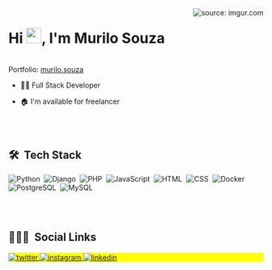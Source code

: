 <img align="right" margin-bottom="30" src="https://i.imgur.com/hcj8CqT.jpg" title="source: imgur.com" />
<h1 align="left">Hi <img src="https://raw.githubusercontent.com/kaueMarques/kaueMarques/master/hi.gif" width="30" height="30">, I'm Murilo Souza</h1>
<br>
Portfolio: <a href="https://murilosav.github.io/portfolio/">murilo.souza</a>

- 👨‍💻 Full Stack Developer

- 🏠 I'm available for freelancer

<br><br>

## 🛠 &nbsp;Tech Stack

![Python](https://img.shields.io/badge/-Python-05122A?style=flat&logo=python)&nbsp;
![Django](https://img.shields.io/badge/-Django-05122A?style=flat&logo=django)&nbsp;
![PHP](https://img.shields.io/badge/-PHP-05122A?style=flat&logo=php)&nbsp;
![JavaScript](https://img.shields.io/badge/-JavaScript-05122A?style=flat&logo=javascript)&nbsp;
![HTML](https://img.shields.io/badge/-HTML-05122A?style=flat&logo=HTML5)&nbsp;
![CSS](https://img.shields.io/badge/-CSS-05122A?style=flat&logo=CSS3&logoColor=1572B6)&nbsp;
![Docker](https://img.shields.io/badge/-Docker-05122A?style=flat&logo=docker)&nbsp;
![PostgreSQL](https://img.shields.io/badge/-PostgreSQL-05122A?style=flat&logo=postgresql)&nbsp;
![MySQL](https://img.shields.io/badge/-MySQL-05122A?style=flat&logo=mysql)&nbsp;


<br><br>

## 👨🏽‍🦲 &nbsp;Social Links

<p align="left" style="background:yellow">
<a href="https://twitter.com/savitarx" target="_blank">
  <img align="center" src="https://img.shields.io/badge/-savitarx-05122A?style=flat&logo=twitter" alt="twitter"/>  
</a>
<a href="https://www.instagram.com/murilo.sav/" target="_blank">
  <img align="center" src="https://img.shields.io/badge/-murilo.sav-05122A?style=flat&logo=instagram" alt="instagram"/>
</a>
 <a href="https://linkedin.com/in/murilodeosouza" target="_blank">
  <img align="center" src="https://img.shields.io/badge/-murilodeosouza-05122A?style=flat&logo=linkedin" alt="linkedin"/>
</a>
</p>
